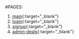 #PAGES:

1. [main](https://janaratolonbaeva.github.io/biz-cen){:target="_blank"}
2. [login](https://janaratolonbaeva.github.io/biz-cen/login){:target="_blank"}
3. [signup](https://janaratolonbaeva.github.io/biz-cen/signup){:target="_blank"}
4. [admin-deals](https://janaratolonbaeva.github.io/biz-cen/admin-deals){:target="_blank"}

